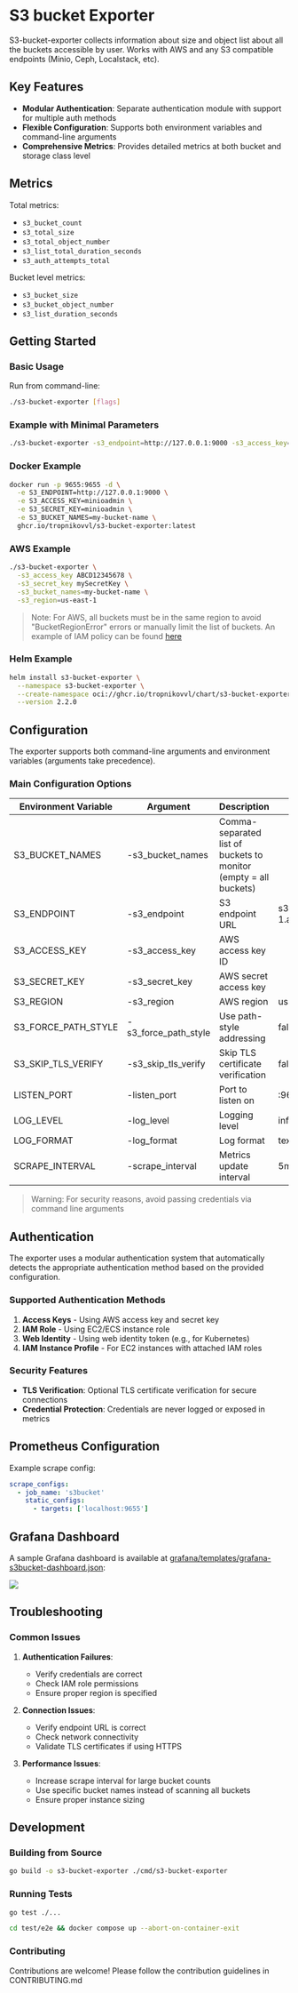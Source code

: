 # S3 bucket Exporter

S3-bucket-exporter collects information about size and object list about all the buckets accessible by user.
Works with AWS and any S3 compatible endpoints (Minio, Ceph, Localstack, etc).

## Key Features

- **Modular Authentication**: Separate authentication module with support for multiple auth methods
- **Flexible Configuration**: Supports both environment variables and command-line arguments
- **Comprehensive Metrics**: Provides detailed metrics at both bucket and storage class level

## Metrics

Total metrics:
  - `s3_bucket_count`
  - `s3_total_size`
  - `s3_total_object_number`
  - `s3_list_total_duration_seconds`
  - `s3_auth_attempts_total`

Bucket level metrics:
  - `s3_bucket_size`
  - `s3_bucket_object_number`
  - `s3_list_duration_seconds`

## Getting Started

### Basic Usage

Run from command-line:

```sh
./s3-bucket-exporter [flags]
```

### Example with Minimal Parameters

```sh
./s3-bucket-exporter -s3_endpoint=http://127.0.0.1:9000 -s3_access_key=minioadmin -s3_secret_key=minioadmin
```

### Docker Example

```sh
docker run -p 9655:9655 -d \
  -e S3_ENDPOINT=http://127.0.0.1:9000 \
  -e S3_ACCESS_KEY=minioadmin \
  -e S3_SECRET_KEY=minioadmin \
  -e S3_BUCKET_NAMES=my-bucket-name \
  ghcr.io/tropnikovvl/s3-bucket-exporter:latest
```

### AWS Example

```sh
./s3-bucket-exporter \
  -s3_access_key ABCD12345678 \
  -s3_secret_key mySecretKey \
  -s3_bucket_names=my-bucket-name \
  -s3_region=us-east-1
```

> Note: For AWS, all buckets must be in the same region to avoid "BucketRegionError" errors or manually limit the list of buckets. An example of IAM policy can be found [here](./deploy/aws/iam-policy.json)

### Helm Example

```sh
helm install s3-bucket-exporter \
  --namespace s3-bucket-exporter \
  --create-namespace oci://ghcr.io/tropnikovvl/chart/s3-bucket-exporter \
  --version 2.2.0
```

## Configuration

The exporter supports both command-line arguments and environment variables (arguments take precedence).

### Main Configuration Options

| Environment Variable | Argument | Description | Default | Example |
|---------------------|----------|-------------|---------|---------|
| S3_BUCKET_NAMES | -s3_bucket_names | Comma-separated list of buckets to monitor (empty = all buckets) | | my-bucket,other-bucket |
| S3_ENDPOINT | -s3_endpoint | S3 endpoint URL | s3.us-east-1.amazonaws.com | http://127.0.0.1:9000 |
| S3_ACCESS_KEY | -s3_access_key | AWS access key ID | | AKIAXXXXXXXX |
| S3_SECRET_KEY | -s3_secret_key | AWS secret access key | | xxxxxxxxxxxxx |
| S3_REGION | -s3_region | AWS region | us-east-1 | eu-west-1 |
| S3_FORCE_PATH_STYLE | -s3_force_path_style | Use path-style addressing | false | true |
| S3_SKIP_TLS_VERIFY | -s3_skip_tls_verify | Skip TLS certificate verification | false | true |
| LISTEN_PORT | -listen_port | Port to listen on | :9655 | :9123 |
| LOG_LEVEL | -log_level | Logging level | info | debug |
| LOG_FORMAT | -log_format | Log format | text | json |
| SCRAPE_INTERVAL | -scrape_interval | Metrics update interval | 5m | 30s |

> Warning: For security reasons, avoid passing credentials via command line arguments

## Authentication

The exporter uses a modular authentication system that automatically detects the appropriate authentication method based on the provided configuration.

### Supported Authentication Methods

1. **Access Keys** - Using AWS access key and secret key
2. **IAM Role** - Using EC2/ECS instance role
3. **Web Identity** - Using web identity token (e.g., for Kubernetes)
4. **IAM Instance Profile** - For EC2 instances with attached IAM roles

### Security Features

- **TLS Verification**: Optional TLS certificate verification for secure connections
- **Credential Protection**: Credentials are never logged or exposed in metrics

## Prometheus Configuration

Example scrape config:
```yaml
scrape_configs:
  - job_name: 's3bucket'
    static_configs:
      - targets: ['localhost:9655']
```

## Grafana Dashboard

A sample Grafana dashboard is available at [grafana/templates/grafana-s3bucket-dashboard.json](grafana/templates/grafana-s3bucket-dashboard.json):

![](grafana/static/grafana-s3bucket-dashboard.png)

## Troubleshooting

### Common Issues

1. **Authentication Failures**:
   - Verify credentials are correct
   - Check IAM role permissions
   - Ensure proper region is specified

2. **Connection Issues**:
   - Verify endpoint URL is correct
   - Check network connectivity
   - Validate TLS certificates if using HTTPS

3. **Performance Issues**:
   - Increase scrape interval for large bucket counts
   - Use specific bucket names instead of scanning all buckets
   - Ensure proper instance sizing

## Development

### Building from Source

```sh
go build -o s3-bucket-exporter ./cmd/s3-bucket-exporter
```

### Running Tests

```sh
go test ./...
```

```sh
cd test/e2e && docker compose up --abort-on-container-exit
```

### Contributing

Contributions are welcome! Please follow the contribution guidelines in CONTRIBUTING.md
